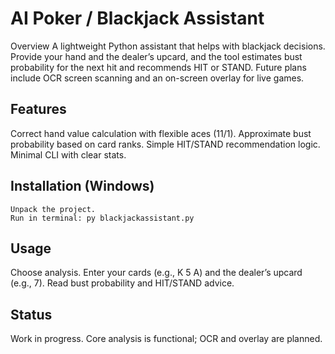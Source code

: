 # AI Poker / Blackjack Assistant
Overview A lightweight Python assistant that helps with blackjack decisions. Provide your hand and the dealer’s upcard, and the tool estimates bust probability for the next hit and recommends HIT or STAND. Future plans include OCR screen scanning and an on-screen overlay for live games.
## Features
Correct hand value calculation with flexible aces (11/1).
Approximate bust probability based on card ranks.
Simple HIT/STAND recommendation logic.
Minimal CLI with clear stats.
## Installation (Windows)
```Requires Python 3.10+.
Unpack the project.
Run in terminal: py blackjackassistant.py
```
## Usage
Choose analysis.
Enter your cards (e.g., K 5 A) and the dealer’s upcard (e.g., 7).
Read bust probability and HIT/STAND advice.
## Status
Work in progress. Core analysis is functional; OCR and overlay are planned.
